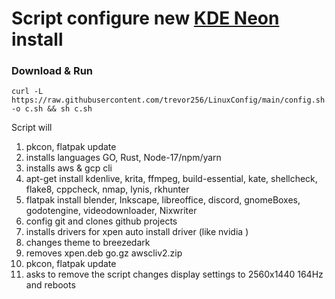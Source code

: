 # Script configure new [KDE Neon](https://neon.kde.org/download) install
### Download & Run
```
curl -L https://raw.githubusercontent.com/trevor256/LinuxConfig/main/config.sh -o c.sh && sh c.sh
```
Script will
 1. pkcon, flatpak update
 2. installs languages GO, Rust, Node-17/npm/yarn
 3. installs aws & gcp cli
 4. apt-get install  kdenlive, krita, ffmpeg, build-essential, kate, shellcheck, flake8, cppcheck, nmap, lynis, rkhunter 
 5. flatpak install blender, Inkscape, libreoffice, discord, gnomeBoxes, godotengine, videodownloader, Nixwriter
 6. config git and clones github projects
 7. installs drivers for xpen auto install driver (like nvidia )
 8. changes theme to breezedark 
 9. removes xpen.deb go.gz awscliv2.zip
 10. pkcon, flatpak update
 11. asks to remove the script changes display settings to 2560x1440 164Hz and reboots
